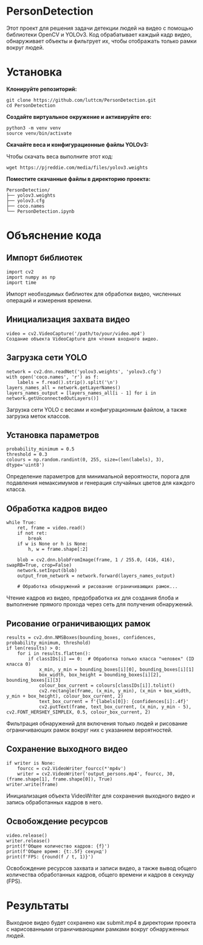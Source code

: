 # PersonDetection
Этот проект для решения задачи детекции людей на видео с помощью библиотеки OpenCV и YOLOv3. Код обрабатывает каждый кадр видео, обнаруживает объекты и фильтрует их, чтобы отображать только рамки вокруг людей.



# Установка

**Клонируйте репозиторий:**
```
git clone https://github.com/luttcm/PersonDetection.git
cd PersonDetection
```
**Создайте виртуальное окружение и активируйте его:**
```
python3 -m venv venv
source venv/bin/activate
```

**Скачайте веса и конфигурационные файлы YOLOv3:**

Чтобы скачать веса выполните этот код:
```
wget https://pjreddie.com/media/files/yolov3.weights
```
**Поместите скачанные файлы в директорию проекта:**
```
PersonDetection/
├── yolov3.weights
├── yolov3.cfg
├── coco.names
└── PersonDetection.ipynb
```

# Объяснение кода
## Импорт библиотек
```
import cv2
import numpy as np
import time
```
Импорт необходимых библиотек для обработки видео, численных операций и измерения времени.

## Инициализация захвата видео
```
video = cv2.VideoCapture('/path/to/your/video.mp4')
Создание объекта VideoCapture для чтения входного видео.
```

## Загрузка сети YOLO
```
network = cv2.dnn.readNet('yolov3.weights', 'yolov3.cfg')
with open('coco.names', 'r') as f:
    labels = f.read().strip().split('\n')
layers_names_all = network.getLayerNames()
layers_names_output = [layers_names_all[i - 1] for i in network.getUnconnectedOutLayers()]
```
Загрузка сети YOLO с весами и конфигурационным файлом, а также загрузка меток классов.


## Установка параметров
```
probability_minimum = 0.5
threshold = 0.3
colours = np.random.randint(0, 255, size=(len(labels), 3), dtype='uint8')
```
Определение параметров для минимальной вероятности, порога для подавления немаксимумов и генерация случайных цветов для каждого класса.

## Обработка кадров видео
```
while True:
    ret, frame = video.read()
    if not ret:
        break
    if w is None or h is None:
        h, w = frame.shape[:2]

    blob = cv2.dnn.blobFromImage(frame, 1 / 255.0, (416, 416), swapRB=True, crop=False)
    network.setInput(blob)
    output_from_network = network.forward(layers_names_output)
    
    # Обработка обнаружений и рисование ограничивающих рамок...
```
Чтение кадров из видео, предобработка их для создания блоба и выполнение прямого прохода через сеть для получения обнаружений.

## Рисование ограничивающих рамок
```
results = cv2.dnn.NMSBoxes(bounding_boxes, confidences, probability_minimum, threshold)
if len(results) > 0:
    for i in results.flatten():
        if classIDs[i] == 0:  # Обработка только класса "человек" (ID класса 0)
            x_min, y_min = bounding_boxes[i][0], bounding_boxes[i][1]
            box_width, box_height = bounding_boxes[i][2], bounding_boxes[i][3]
            colour_box_current = colours[classIDs[i]].tolist()
            cv2.rectangle(frame, (x_min, y_min), (x_min + box_width, y_min + box_height), colour_box_current, 2)
            text_box_current = f'{labels[0]}: {confidences[i]:.4f}'
            cv2.putText(frame, text_box_current, (x_min, y_min - 5), cv2.FONT_HERSHEY_SIMPLEX, 0.5, colour_box_current, 2)
```
Фильтрация обнаружений для включения только людей и рисование ограничивающих рамок вокруг них с указанием вероятностей.

## Сохранение выходного видео
```
if writer is None:
    fourcc = cv2.VideoWriter_fourcc(*'mp4v')
    writer = cv2.VideoWriter('output_persons.mp4', fourcc, 30, (frame.shape[1], frame.shape[0]), True)
writer.write(frame)
```
Инициализация объекта VideoWriter для сохранения выходного видео и запись обработанных кадров в него.

## Освобождение ресурсов
```
video.release()
writer.release()
print(f'Общее количество кадров: {f}')
print(f'Общее время: {t:.5f} секунд')
print(f'FPS: {round(f / t, 1)}')
```
Освобождение ресурсов захвата и записи видео, а также вывод общего количества обработанных кадров, общего времени и кадров в секунду (FPS).

# Результаты

Выходное видео будет сохранено как submit.mp4 в директории проекта с нарисованными ограничивающими рамками вокруг обнаруженных людей.
